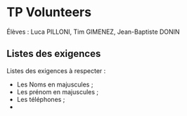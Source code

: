 # TP Volunteers
Élèves : Luca PILLONI, Tim GIMENEZ, Jean-Baptiste DONIN

## Listes des exigences
Listes des exigences à respecter :
- Les Noms en majuscules ;
- Les prénom en majuscules ;
- Les téléphones ;
- 